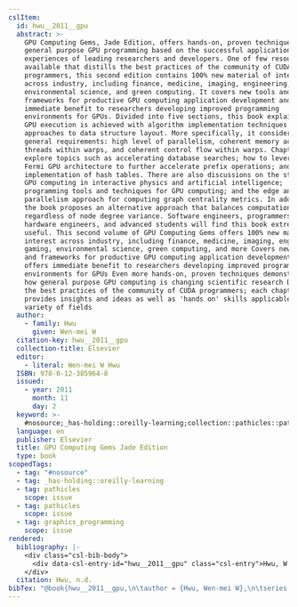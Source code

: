 ```yaml
---
cslItem:
  id: hwu__2011__gpu
  abstract: >-
    GPU Computing Gems, Jade Edition, offers hands-on, proven techniques for
    general purpose GPU programming based on the successful application
    experiences of leading researchers and developers. One of few resources
    available that distills the best practices of the community of CUDA
    programmers, this second edition contains 100% new material of interest
    across industry, including finance, medicine, imaging, engineering, gaming,
    environmental science, and green computing. It covers new tools and
    frameworks for productive GPU computing application development and provides
    immediate benefit to researchers developing improved programming
    environments for GPUs. Divided into five sections, this book explains how
    GPU execution is achieved with algorithm implementation techniques and
    approaches to data structure layout. More specifically, it considers three
    general requirements: high level of parallelism, coherent memory access by
    threads within warps, and coherent control flow within warps. Chapters
    explore topics such as accelerating database searches; how to leverage the
    Fermi GPU architecture to further accelerate prefix operations; and GPU
    implementation of hash tables. There are also discussions on the state of
    GPU computing in interactive physics and artificial intelligence;
    programming tools and techniques for GPU computing; and the edge and node
    parallelism approach for computing graph centrality metrics. In addition,
    the book proposes an alternative approach that balances computation
    regardless of node degree variance. Software engineers, programmers,
    hardware engineers, and advanced students will find this book extremely
    useful. This second volume of GPU Computing Gems offers 100% new material of
    interest across industry, including finance, medicine, imaging, engineering,
    gaming, environmental science, green computing, and more Covers new tools
    and frameworks for productive GPU computing application development and
    offers immediate benefit to researchers developing improved programming
    environments for GPUs Even more hands-on, proven techniques demonstrating
    how general purpose GPU computing is changing scientific research Distills
    the best practices of the community of CUDA programmers; each chapter
    provides insights and ideas as well as 'hands on' skills applicable to a
    variety of fields
  author:
    - family: Hwu
      given: Wen-mei W
  citation-key: hwu__2011__gpu
  collection-title: Elsevier
  editor:
    - literal: Wen-mei W Hwu
  ISBN: 978-0-12-385964-8
  issued:
    - year: 2011
      month: 11
      day: 2
  keyword: >-
    #nosource;_has-holding::oreilly-learning;collection::pathicles::pathicles::graphics_programming
  language: en
  publisher: Elsevier
  title: GPU Computing Gems Jade Edition
  type: book
scopedTags:
  - tag: "#nosource"
  - tag: _has-holding::oreilly-learning
  - tag: pathicles
    scope: issue
  - tag: pathicles
    scope: issue
  - tag: graphics_programming
    scope: issue
rendered:
  bibliography: |-
    <div class="csl-bib-body">
      <div data-csl-entry-id="hwu__2011__gpu" class="csl-entry">Hwu, W. W. n.d.. <i>GPU Computing Gems Jade Edition</i> (Wen-mei W Hwu, Ed.). Elsevier.</div>
    </div>
  citation: Hwu, n.d.
bibTex: "@book{hwu__2011__gpu,\n\tauthor = {Hwu, Wen-mei W},\n\tseries = {Elsevier},\n\teditor = {{Wen-mei W Hwu}},\n\tpublisher = {Elsevier},\n\ttitle = {GPU {Computing} {Gems} {Jade} {Edition}},\n}\n\n"
---
```

